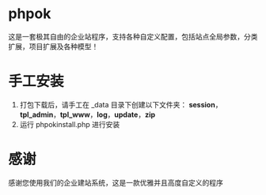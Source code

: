 phpok
=====

这是一套极其自由的企业站程序，支持各种自定义配置，包括站点全局参数，分类扩展，项目扩展及各种模型！

手工安装
===
1. 打包下载后，请手工在 _data 目录下创建以下文件夹： **session**，**tpl_admin**，**tpl_www**，**log**，**update**，**zip**
2. 运行 phpokinstall.php 进行安装

感谢
===
感谢您使用我们的企业建站系统，这是一款优雅并且高度自定义的程序

